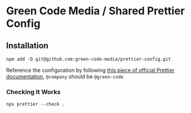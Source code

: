 # Green Code Media / Shared Prettier Config

## Installation

```shell
npm add -D git@github.com:green-code-media/prettier-config.git
```

Reference the configuration by following [this piece of official Prettier documentation](https://prettier.io/docs/en/configuration#sharing-configurations), `@company` should be `@green-code`

### Checking It Works

```shell
npx prettier --check .
```